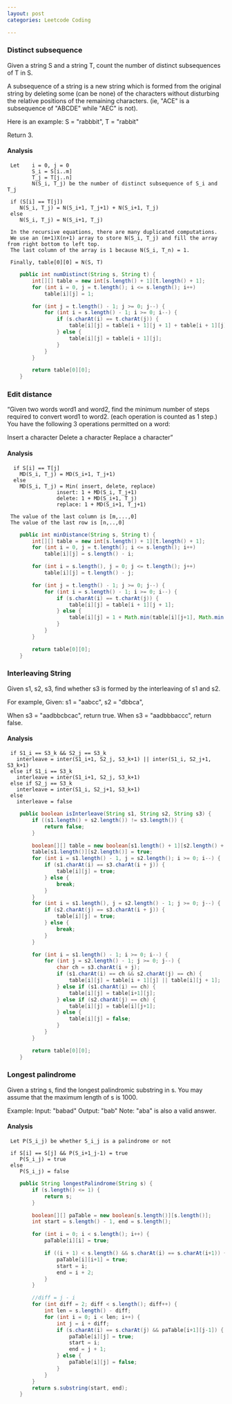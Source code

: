 ```yaml
---
layout: post
categories: Leetcode Coding

---
```


### Distinct subsequence

Given a string S and a string T, count the number of distinct subsequences of T in S.

A subsequence of a string is a new string which is formed from the original string by deleting some (can be none) of the characters without disturbing the relative positions of the remaining characters. (ie, "ACE" is a subsequence of "ABCDE" while "AEC" is not).

Here is an example:
S = "rabbbit", T = "rabbit"

Return 3.

#### Analysis

     Let    i = 0, j = 0
            S_i = S[i..m]
            T_j = T[j..n]
            N(S_i, T_j) be the number of distinct subsequence of S_i and T_j

     if (S[i] == T[j])
        N(S_i, T_j) = N(S_i+1, T_j+1) + N(S_i+1, T_j)
     else
        N(S_i, T_j) = N(S_i+1, T_j)

     In the recursive equations, there are many duplicated computations.
     We use an (m+1)X(n+1) array to store N(S_i, T_j) and fill the array from right bottom to left top.
     The last column of the array is 1 because N(S_i, T_n) = 1.

     Finally, table[0][0] = N(S, T)

```java
    public int numDistinct(String s, String t) {
        int[][] table = new int[s.length() + 1][t.length() + 1];
        for (int i = 0, j = t.length(); i <= s.length(); i++)
            table[i][j] = 1;

        for (int j = t.length() - 1; j >= 0; j--) {
            for (int i = s.length() - 1; i >= 0; i--) {
                if (s.charAt(i) == t.charAt(j)) {
                    table[i][j] = table[i + 1][j + 1] + table[i + 1][j];
                } else {
                    table[i][j] = table[i + 1][j];
                }
            }
        }

        return table[0][0];
    }
```

### Edit distance

“Given two words word1 and word2, find the minimum number of steps required to convert word1 to word2. (each operation is counted as 1 step.) You have the following 3 operations permitted on a word:

Insert a character
Delete a character
Replace a character”

#### Analysis

      if S[i] == T[j]
        MD(S_i, T_j) = MD(S_i+1, T_j+1)
      else
        MD(S_i, T_j) = Min( insert, delete, replace)
                    insert: 1 + MD(S_i, T_j+1)
                    delete: 1 + MD(S_i+1, T_j)
                    replace: 1 + MD(S_i+1, T_j+1)

     The value of the last column is [m,...,0]
     The value of the last row is [n,..,0]
     
```java
    public int minDistance(String s, String t) {
        int[][] table = new int[s.length() + 1][t.length() + 1];
        for (int i = 0, j = t.length(); i <= s.length(); i++)
            table[i][j] = s.length() - i;

        for (int i = s.length(), j = 0; j <= t.length(); j++)
            table[i][j] = t.length() - j;

        for (int j = t.length() - 1; j >= 0; j--) {
            for (int i = s.length() - 1; i >= 0; i--) {
                if (s.charAt(i) == t.charAt(j)) {
                    table[i][j] = table[i + 1][j + 1];
                } else {
                    table[i][j] = 1 + Math.min(table[i][j+1], Math.min(table[i+1][j], table[i+1][j+1]));
                }
            }
        }

        return table[0][0];
    }
```

### Interleaving String

Given s1, s2, s3, find whether s3 is formed by the interleaving of s1 and s2.

For example,
Given:
s1 = "aabcc",
s2 = "dbbca",

When s3 = "aadbbcbcac", return true.
When s3 = "aadbbbaccc", return false.

#### Analysis

     if S1_i == S3_k && S2_j == S3_k
       interleave = inter(S1_i+1, S2_j, S3_k+1) || inter(S1_i, S2_j+1, S3_k+1)
     else if S1_i == S3_k
       interleave = inter(S1_i+1, S2_j, S3_k+1)
     else if S2_j == S3_k
       interleave = inter(S1_i, S2_j+1, S3_k+1)
     else
       interleave = false

```java
    public boolean isInterleave(String s1, String s2, String s3) {
        if ((s1.length() + s2.length()) != s3.length()) {
            return false;
        }

        boolean[][] table = new boolean[s1.length() + 1][s2.length() + 1];
        table[s1.length()][s2.length()] = true;
        for (int i = s1.length() - 1, j = s2.length(); i >= 0; i--) {
            if (s1.charAt(i) == s3.charAt(i + j)) {
                table[i][j] = true;
            } else {
                break;
            }
        }
        for (int i = s1.length(), j = s2.length() - 1; j >= 0; j--) {
            if (s2.charAt(j) == s3.charAt(i + j)) {
                table[i][j] = true;
            } else {
                break;
            }
        }

        for (int i = s1.length() - 1; i >= 0; i--) {
            for (int j = s2.length() - 1; j >= 0; j--) {
                char ch = s3.charAt(i + j);
                if (s1.charAt(i) == ch && s2.charAt(j) == ch) {
                    table[i][j] = table[i + 1][j] || table[i][j + 1];
                } else if (s1.charAt(i) == ch) {
                    table[i][j] = table[i+1][j];
                } else if (s2.charAt(j) == ch) {
                    table[i][j] = table[i][j+1];
                } else {
                    table[i][j] = false;
                }
            }
        }

        return table[0][0];
    }
```

### Longest palindrome

Given a string s, find the longest palindromic substring in s. You may assume that the maximum length of s is 1000.

Example:
Input: "babad"
Output: "bab"
Note: "aba" is also a valid answer.

#### Analysis

     Let P(S_i_j) be whether S_i_j is a palindrome or not

     if S[i] == S[j] && P(S_i+1_j-1) = true
        P(S_i_j) = true
     else
        P(S_i_j) = false
        
```java
    public String longestPalindrome(String s) {
        if (s.length() <= 1) {
            return s;
        }

        boolean[][] paTable = new boolean[s.length()][s.length()];
        int start = s.length() - 1, end = s.length();

        for (int i = 0; i < s.length(); i++) {
            paTable[i][i] = true;

            if ((i + 1) < s.length() && s.charAt(i) == s.charAt(i+1)) {
                paTable[i][i+1] = true;
                start = i;
                end = i + 2;
            }
        }

        //diff = j - i
        for (int diff = 2; diff < s.length(); diff++) {
            int len = s.length() - diff;
            for (int i = 0; i < len; i++) {
                int j = i + diff;
                if (s.charAt(i) == s.charAt(j) && paTable[i+1][j-1]) {
                    paTable[i][j] = true;
                    start = i;
                    end = j + 1;
                } else {
                    paTable[i][j] = false;
                }
            }
        }
        return s.substring(start, end);
    }
```
